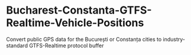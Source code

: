 # Bucharest-Constanta-GTFS-Realtime-Vehicle-Positions
Convert public GPS data for the București or Constanța cities to industry-standard GTFS-Realtime protocol buffer
